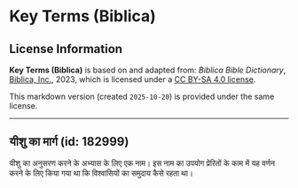 # Key Terms (Biblica)

## License Information

**Key Terms (Biblica)** is based on and adapted from: _Biblica Bible Dictionary_, [Biblica, Inc.](https://www.biblica.com/), 2023, which is licensed under a [CC BY-SA 4.0 license](https://creativecommons.org/licenses/by-sa/4.0/legalcode.en).

This markdown version (created `2025-10-20`) is provided under the same license.



--------------------------------

## यीशु का मार्ग (id: 182999)

यीशु का अनुसरण करने के अभ्यास के लिए एक नाम। इस नाम का उपयोग प्रेरितों के काम में यह वर्णन करने के लिए किया गया था कि विश्वासियों का समुदाय कैसे रहता था।


